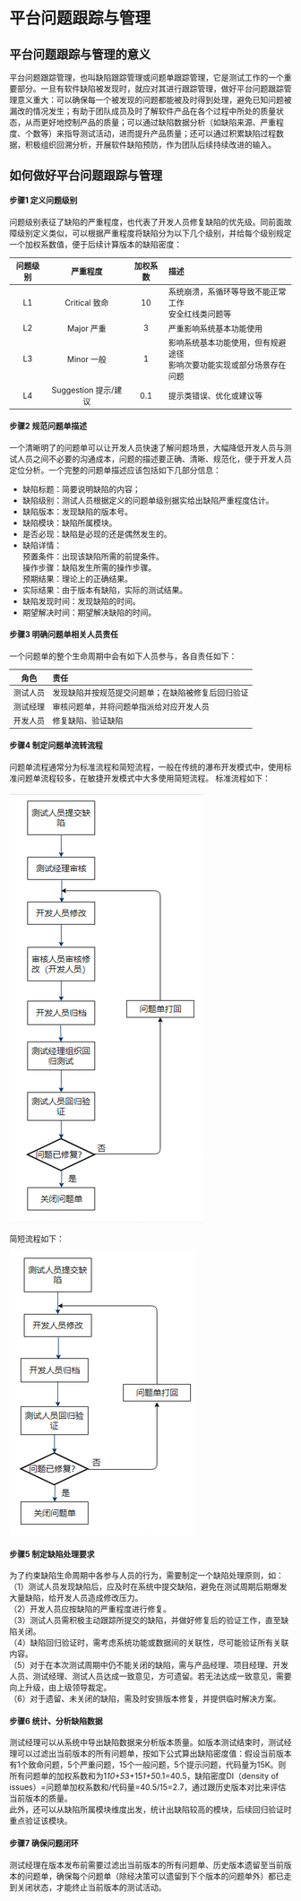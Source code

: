 # 平台问题跟踪与管理

## 平台问题跟踪与管理的意义
平台问题跟踪管理，也叫缺陷跟踪管理或问题单跟踪管理，它是测试工作的一个重要部分。一旦有软件缺陷被发现时，就应对其进行跟踪管理，做好平台问题跟踪管理意义重大：可以确保每一个被发现的问题都能被及时得到处理，避免已知问题被漏改的情况发生；有助于团队成员及时了解软件产品在各个过程中所处的质量状态，从而更好地控制产品的质量；可以通过缺陷数据分析（如缺陷来源、严重程度、个数等）来指导测试活动，进而提升产品质量；还可以通过积累缺陷过程数据，积极组织回溯分析，开展软件缺陷预防，作为团队后续持续改进的输入。


## 如何做好平台问题跟踪与管理
#### 步骤1	定义问题级别
问题级别表征了缺陷的严重程度，也代表了开发人员修复缺陷的优先级。同前面故障级别定义类似，可以根据严重程度将缺陷分为以下几个级别，并给每个级别规定一个加权系数值，便于后续计算版本的缺陷密度：


|问题级别             |严重程度      |加权系数          |描述          |
|:---------------:|:-------------:|:-----------:|:-----------|
|L1|Critical 致命|10|系统崩溃，系循环等导致不能正常工作<br/>安全红线类问题等|
|L2|Major 严重|3|严重影响系统基本功能使用|
|L3|Minor 一般|1|影响系统基本功能使用，但有规避途径<br/>影响次要功能实现或部分场景存在问题|
|L4|Suggestion 提示/建议|0.1|提示类错误、优化或建议等|

#### 步骤2	规范问题单描述
一个清晰明了的问题单可以让开发人员快速了解问题场景，大幅降低开发人员与测试人员之间不必要的沟通成本，问题的描述要正确、清晰、规范化，便于开发人员定位分析。一个完整的问题单描述应该包括如下几部分信息：<br/>
-	缺陷标题：简要说明缺陷的内容；
-	缺陷级别：测试人员根据定义的问题单级别据实给出缺陷严重程度估计。
-	缺陷版本：发现缺陷的版本号。
-	缺陷模块：缺陷所属模块。
-	是否必现：缺陷是必现的还是偶然发生的。
-	缺陷详情：<br/>
	预置条件：出现该缺陷所需的前提条件。<br/>
	操作步骤：缺陷发生所需的操作步骤。<br/>
	预期结果：理论上的正确结果。<br/>
-	实际结果：由于版本有缺陷，实际的测试结果。
-	缺陷发现时间：发现缺陷的时间。
-	期望解决时间：期望解决缺陷的时间。

#### 步骤3	明确问题单相关人员责任
一个问题单的整个生命周期中会有如下人员参与，各自责任如下：


|角色             |责任|
|:---------------:|:-------------|
|测试人员|发现缺陷并按规范提交问题单；在缺陷被修复后回归验证|
|测试经理|审核问题单，并将问题单指派给对应开发人员|
|开发人员|修复缺陷、验证缺陷|

#### 步骤4	制定问题单流转流程
问题单流程通常分为标准流程和简短流程，一般在传统的瀑布开发模式中，使用标准问题单流程较多，在敏捷开发模式中大多使用简短流程。
标准流程如下：

![](../../images/others/standardFlow.png)

简短流程如下：

![](../../images/others/simpleFlow.png)

#### 步骤5	制定缺陷处理要求
为了约束缺陷生命周期中各参与人员的行为，需要制定一个缺陷处理原则，如：<br/>
（1）测试人员发现缺陷后，应及时在系统中提交缺陷，避免在测试周期后期爆发大量缺陷，给开发人员造成修改压力。<br/>
（2）开发人员应按缺陷的严重程度进行修复。<br/>
（3）测试人员需积极主动跟踪所提交的缺陷，并做好修复后的验证工作，直至缺陷关闭。<br/>
（4）缺陷回归验证时，需考虑系统功能或数据间的关联性，尽可能验证所有关联内容。<br/>
（5）对于在本次测试周期中仍不能关闭的缺陷，需与产品经理、项目经理、开发人员、测试经理、测试人员达成一致意见，方可遗留。若无法达成一致意见，需要向上升级，由上级领导裁定。<br/>
（6）对于遗留、未关闭的缺陷，需及时安排版本修复，并提供临时解决方案。<br/>

#### 步骤6	统计、分析缺陷数据
测试经理可以从系统中导出缺陷数据来分析版本质量。如版本测试结束时，测试经理可以过滤出当前版本的所有问题单，按如下公式算出缺陷密度值：假设当前版本有1个致命问题，5个严重问题，15个一般问题，5个提示问题，代码量为15K。则所有问题单的加权系数和为1*10+5*3+15*1+5*0.1=40.5，缺陷密度DI（density of issues）=问题单加权系数和/代码量=40.5/15=2.7，通过跟历史版本对比来评估当前版本的质量。<br/>
此外，还可以从缺陷所属模块维度出发，统计出缺陷较高的模块，后续回归验证时重点验证该模块。<br/>

#### 步骤7	确保问题闭环
测试经理在版本发布前需要过滤出当前版本的所有问题单、历史版本遗留至当前版本的问题单，确保每个问题单（除经决策可以遗留到下个版本的问题单外）都已走到关闭状态，才能终止当前版本的测试活动。
